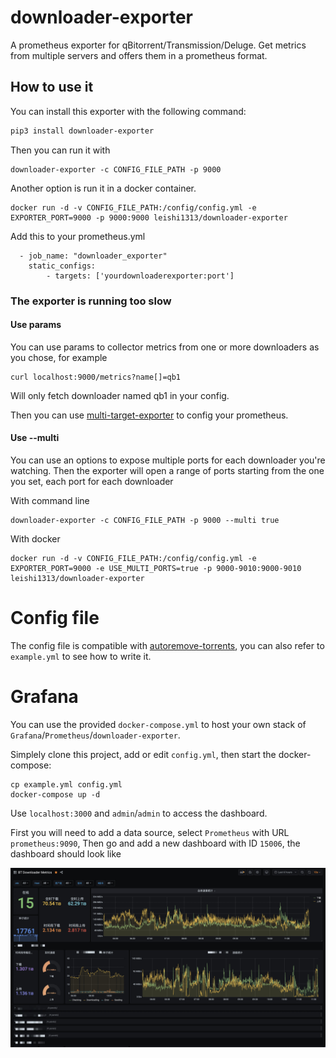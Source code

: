 # downloader-exporter

A prometheus exporter for qBitorrent/Transmission/Deluge. Get metrics from multiple servers and offers them in a prometheus format.


## How to use it

You can install this exporter with the following command:

```bash
pip3 install downloader-exporter
```

Then you can run it with

```
downloader-exporter -c CONFIG_FILE_PATH -p 9000
```

Another option is run it in a docker container.

```
docker run -d -v CONFIG_FILE_PATH:/config/config.yml -e EXPORTER_PORT=9000 -p 9000:9000 leishi1313/downloader-exporter
```
Add this to your prometheus.yml
```
  - job_name: "downloader_exporter"
    static_configs:
        - targets: ['yourdownloaderexporter:port']
```

### The exporter is running too slow

#### Use params

You can use params to collector metrics from one or more downloaders as you chose, for example
```
curl localhost:9000/metrics?name[]=qb1
```
Will only fetch downloader named qb1 in your config.

Then you can use [multi-target-exporter](https://prometheus.io/docs/guides/multi-target-exporter/) to config your prometheus.

#### Use --multi

You can use an options to expose multiple ports for each downloader you're watching. Then the exporter will open a range of ports starting from the one you set, each port for each downloader

With command line
```
downloader-exporter -c CONFIG_FILE_PATH -p 9000 --multi true
```

With docker
```
docker run -d -v CONFIG_FILE_PATH:/config/config.yml -e EXPORTER_PORT=9000 -e USE_MULTI_PORTS=true -p 9000-9010:9000-9010 leishi1313/downloader-exporter
```

# Config file

The config file is compatible with [autoremove-torrents](https://github.com/jerrymakesjelly/autoremove-torrents), you can also refer to `example.yml` to see how to write it.

# Grafana

You can use the provided `docker-compose.yml` to host your own stack of `Grafana`/`Prometheus`/`downloader-exporter`.

Simplely clone this project, add or edit `config.yml`, then start the docker-compose:

```shell
cp example.yml config.yml
docker-compose up -d
```

Use `localhost:3000` and `admin`/`admin` to access the dashboard.

First you will need to add a data source, select `Prometheus` with URL `prometheus:9090`, Then go and add a new dashboard with ID `15006`, the dashboard should look like

![](./grafana/screenshot.jpg)